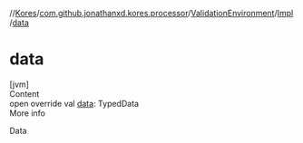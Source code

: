 //[Kores](../../../index.md)/[com.github.jonathanxd.kores.processor](../../index.md)/[ValidationEnvironment](../index.md)/[Impl](index.md)/[data](data.md)



# data  
[jvm]  
Content  
open override val [data](data.md): TypedData  
More info  


Data

  



